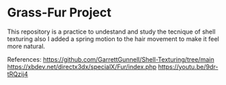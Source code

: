 # Grass-Fur Project

This repository is a practice to undestand and study the tecnique of shell texturing also I added a spring motion to the hair movement to make it feel more natural.

References:
https://github.com/GarrettGunnell/Shell-Texturing/tree/main
https://xbdev.net/directx3dx/specialX/Fur/index.php
https://youtu.be/9dr-tRQzij4
